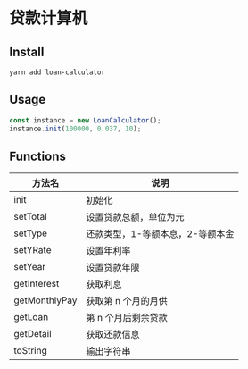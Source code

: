 # 贷款计算机

## Install

```
yarn add loan-calculator
```

## Usage

```typescript
const instance = new LoanCalculator();
instance.init(100000, 0.037, 10);
```

## Functions

| 方法名        | 说明                             |
| ------------- | -------------------------------- |
| init          | 初始化                           |
| setTotal      | 设置贷款总额，单位为元           |
| setType       | 还款类型，1-等额本息，2-等额本金 |
| setYRate      | 设置年利率                       |
| setYear       | 设置贷款年限                     |
| getInterest   | 获取利息                         |
| getMonthlyPay | 获取第 n 个月的月供              |
| getLoan       | 第 n 个月后剩余贷款              |
| getDetail     | 获取还款信息                     |
| toString      | 输出字符串                       |
